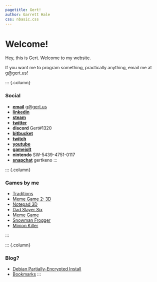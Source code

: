 ```yaml
---
pagetitle: Gert!
author: Garrett Hale
css: nbasic.css
---
```


# Welcome!

Hey, this is Gert. Welcome to my website.

If you want me to program something, practically anything, email me at <g@gert.us>!

::: {.column}
### Social

- [**email**](g@gert.us) g@gert.us
- [**linkedin**](https://www.linkedin.com/in/garrett-hale-43b907b9/)
- [**steam**](https://steamcommunity.com/id/gertman)
- [**twitter**](https://twitter.com/gertkeno)
- **discord** Gert#1320
- [**bitbucket**](https://bitbucket.org/Gertkeno/)
- [**twitch**](https://www.twitch.tv/gert_h)
- [**youtube**](https://www.youtube.com/user/cptgthkeno/videos)
- [**gamejolt**](http://gamejolt.com/@gertkeno/games)
- **nintendo** SW-5439-4751-0117
- [**snapchat**](Snapchat-1915470728.jpg) gertkeno
:::

::: {.column}
### Games by me

- [Traditions](https://globalgamejam.org/2019/games/traditions)
- [Meme Game 2: 3D](https://bitbucket.org/Gertkeno/meme-game-23d/downloads/)
- [Notepad 3D](https://bitbucket.org/Gertkeno/notepad3d/downloads/)
- [Dad Slayer Six](https://gamejolt.com/games/dad-slayer-six/166188)
- [Meme Game](https://gamejolt.com/games/meme-game/163369)
- [Snowman Frogger](https://gamejolt.com/games/snowman-frogger/115638)
- [Minion Killer](https://gamejolt.com/games/minion-killer/79776)

:::

::: {.column}
### Blog?

- [Debian Partially-Encrypted Install](half-crypto/)
- [Bookmarks](bookmarks/)
:::
